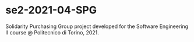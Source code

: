 # se2-2021-04-SPG
Solidarity Purchasing Group project developed for the Software Engineering II course @ Politecnico di Torino, 2021.
